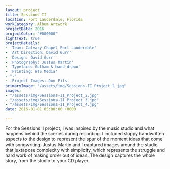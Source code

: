 ```yaml
---
layout: project
title: Sessions II
location: Fort Lauderdale, Florida
workCategory: Album Artwork
projectDate: 2016
projectColor: "#000000"
lightText: true
projectDetails:
- 'Team: Calvary Chapel Fort Lauderdale'
- 'Art Direction: David Gurr'
- 'Design: David Gurr'
- 'Photography: Justus Martin'
- 'Typeface: Gotham & hand-drawn'
- 'Printing: WTS Media'
- "-"
- 'Project Images: Don Fils'
primaryImage: "/assets/img/Sessions-II_Project_1.jpg"
images:
- "/assets/img/Sessions-II_Project_2.jpg"
- "/assets/img/Sessions-II_Project_3.jpg"
- "/assets/img/Sessions-II_Project_4.jpg"
date: 2016-01-01 05:00:00 +0000

---
```

For the Sessions II project, I was inspired by the music studio and what happens behind the scenes during recording. I included sloppy handwritten aspects to the design to represent the spur of the moment ideas that come with songwriting. Justus Martin and I captured images around the studio that juxtapose complexity with simplicity, which represents the struggle and hard work of making order out of ideas. The design captures the whole story, from the studio to your CD player.